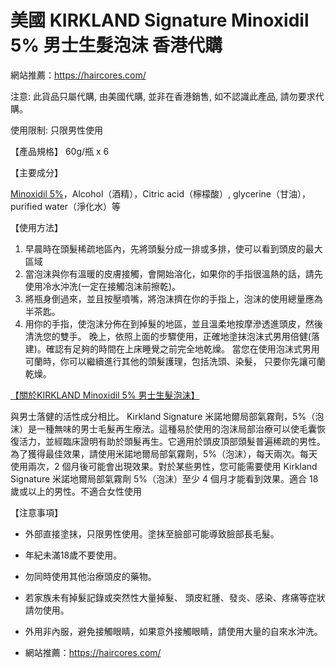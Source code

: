 # 美國 KIRKLAND Signature Minoxidil 5% 男士生髮泡沫  香港代購

網站推薦：https://haircores.com/

注意: 此貨品只屬代購, 由美國代購, 並非在香港銷售, 如不認識此產品, 請勿要求代購。

使用限制: 只限男性使用

【產品規格】 60g/瓶 x 6

【主要成分】 

[Minoxidil 5%](https://haircores.com/product/%e7%be%8e%e5%9c%8b-kirkland-minoxidil-5-%e7%94%b7%e5%a3%ab%e7%94%9f%e9%ab%ae%e6%b3%a1%e6%b2%ab-%e4%b8%80%e7%9b%92%e5%85%ad%e6%94%af-%e5%85%b1-6%e5%80%8b%e6%9c%88%e7%94%a8%e9%87%8f/)，Alcohol（酒精），Citric acid（檸檬酸）, glycerine（甘油），purified water（淨化水）等

【使用方法】

1. 早晨時在頭髮稀疏地區內，先將頭髮分成一排或多排，使可以看到頭皮的最大區域
2. 當泡沫與你有溫暖的皮膚接觸，會開始溶化，如果你的手指很溫熱的話，請先使用冷水沖洗(一定在接觸泡沫前擦乾)。
3. 將瓶身倒過來，並且按壓噴嘴，將泡沫擠在你的手指上，泡沫的使用總量應為半茶匙。
4. 用你的手指，使泡沫分佈在到掉髮的地區，並且溫柔地按摩滲透進頭皮，然後清洗您的雙手。
晚上，依照上面的步驟使用，正確地塗抹泡沫式男用倍健(落建)。確認有足夠的時間在上床睡覺之前完全地乾燥。
當您在使用泡沫式男用可蘭時，你可以繼續進行其他的頭髮護理，包括洗頭、染髮， 只要你先讓可蘭乾燥。

[【關於KIRKLAND Minoxidil 5% 男士生髮泡沫】](https://haircores.com/product/%e7%be%8e%e5%9c%8b-kirkland-minoxidil-5-%e7%94%b7%e5%a3%ab%e7%94%9f%e9%ab%ae%e6%b3%a1%e6%b2%ab-%e4%b8%80%e7%9b%92%e5%85%ad%e6%94%af-%e5%85%b1-6%e5%80%8b%e6%9c%88%e7%94%a8%e9%87%8f/)

與男士落健的活性成分相比。 Kirkland Signature 米諾地爾局部氣霧劑，5%（泡沫）是一種無味的男士毛髮再生療法。這種易於使用的泡沫局部治療可以使毛囊恢復活力，並經臨床證明有助於頭髮再生。它適用於頭皮頂部頭髮普遍稀疏的男性。為了獲得最佳效果，請使用米諾地爾局部氣霧劑，5%（泡沫），每天兩次。每天使用兩次，2 個月後可能會出現效果。對於某些男性，您可能需要使用 Kirkland Signature 米諾地爾局部氣霧劑 5%（泡沫）至少 4 個月才能看到效果。適合 18 歲或以上的男性。不適合女性使用


【注意事項】
* 外部直接塗抹，只限男性使用。塗抹至臉部可能導致臉部長毛髮。
* 年紀未滿18歲不要使用。
* 勿同時使用其他治療頭皮的藥物。
* 若家族未有掉髮記錄或突然性大量掉髮、 頭皮紅腫、發炎、感染、疼痛等症狀請勿使用。
* 外用非內服，避免接觸眼睛，如果意外接觸眼睛，請使用大量的自來水沖洗。

* 網站推薦：https://haircores.com/
